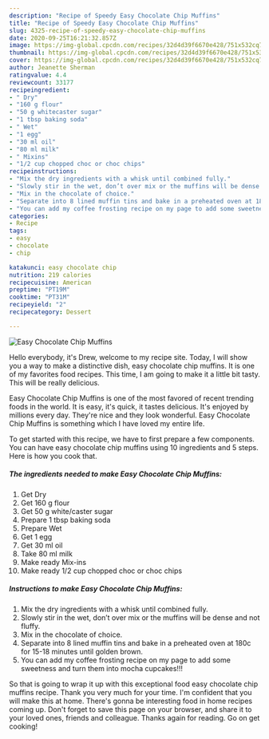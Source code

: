 ```yaml
---
description: "Recipe of Speedy Easy Chocolate Chip Muffins"
title: "Recipe of Speedy Easy Chocolate Chip Muffins"
slug: 4325-recipe-of-speedy-easy-chocolate-chip-muffins
date: 2020-09-25T16:21:32.857Z
image: https://img-global.cpcdn.com/recipes/32d4d39f6670e428/751x532cq70/easy-chocolate-chip-muffins-recipe-main-photo.jpg
thumbnail: https://img-global.cpcdn.com/recipes/32d4d39f6670e428/751x532cq70/easy-chocolate-chip-muffins-recipe-main-photo.jpg
cover: https://img-global.cpcdn.com/recipes/32d4d39f6670e428/751x532cq70/easy-chocolate-chip-muffins-recipe-main-photo.jpg
author: Jeanette Sherman
ratingvalue: 4.4
reviewcount: 33177
recipeingredient:
- " Dry"
- "160 g flour"
- "50 g whitecaster sugar"
- "1 tbsp baking soda"
- " Wet"
- "1 egg"
- "30 ml oil"
- "80 ml milk"
- " Mixins"
- "1/2 cup chopped choc or choc chips"
recipeinstructions:
- "Mix the dry ingredients with a whisk until combined fully."
- "Slowly stir in the wet, don’t over mix or the muffins will be dense and not fluffy."
- "Mix in the chocolate of choice."
- "Separate into 8 lined muffin tins and bake in a preheated oven at 180c for 15-18 minutes until golden brown."
- "You can add my coffee frosting recipe on my page to add some sweetness and turn them into mocha cupcakes!!!"
categories:
- Recipe
tags:
- easy
- chocolate
- chip

katakunci: easy chocolate chip 
nutrition: 219 calories
recipecuisine: American
preptime: "PT19M"
cooktime: "PT31M"
recipeyield: "2"
recipecategory: Dessert

---
```



![Easy Chocolate Chip Muffins](https://img-global.cpcdn.com/recipes/32d4d39f6670e428/751x532cq70/easy-chocolate-chip-muffins-recipe-main-photo.jpg)

Hello everybody, it's Drew, welcome to my recipe site. Today, I will show you a way to make a distinctive dish, easy chocolate chip muffins. It is one of my favorites food recipes. This time, I am going to make it a little bit tasty. This will be really delicious.

Easy Chocolate Chip Muffins is one of the most favored of recent trending foods in the world. It is easy, it's quick, it tastes delicious. It's enjoyed by millions every day. They're nice and they look wonderful. Easy Chocolate Chip Muffins is something which I have loved my entire life.




To get started with this recipe, we have to first prepare a few components. You can have easy chocolate chip muffins using 10 ingredients and 5 steps. Here is how you cook that.

<!--inarticleads1-->

##### The ingredients needed to make Easy Chocolate Chip Muffins:

1. Get  Dry
1. Get 160 g flour
1. Get 50 g white/caster sugar
1. Prepare 1 tbsp baking soda
1. Prepare  Wet
1. Get 1 egg
1. Get 30 ml oil
1. Take 80 ml milk
1. Make ready  Mix-ins
1. Make ready 1/2 cup chopped choc or choc chips




<!--inarticleads2-->

##### Instructions to make Easy Chocolate Chip Muffins:

1. Mix the dry ingredients with a whisk until combined fully.
1. Slowly stir in the wet, don’t over mix or the muffins will be dense and not fluffy.
1. Mix in the chocolate of choice.
1. Separate into 8 lined muffin tins and bake in a preheated oven at 180c for 15-18 minutes until golden brown.
1. You can add my coffee frosting recipe on my page to add some sweetness and turn them into mocha cupcakes!!!




So that is going to wrap it up with this exceptional food easy chocolate chip muffins recipe. Thank you very much for your time. I'm confident that you will make this at home. There's gonna be interesting food in home recipes coming up. Don't forget to save this page on your browser, and share it to your loved ones, friends and colleague. Thanks again for reading. Go on get cooking!

